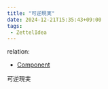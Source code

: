```yaml
---
title: "可逆現実"
date: 2024-12-21T15:35:43+09:00
tags:
 - ZettelIdea
---
```

relation:
 - [Component](../Novels/NovelClean/Component.md)

可逆現実